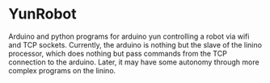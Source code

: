 YunRobot
========

Arduino and python programs for arduino yun controlling a robot via wifi and TCP sockets.
Currently, the arduino is nothing but the slave of the linino processor, which does nothing but pass commands from the TCP connection to the arduino. Later, it may have some autonomy through more complex programs on the linino.
